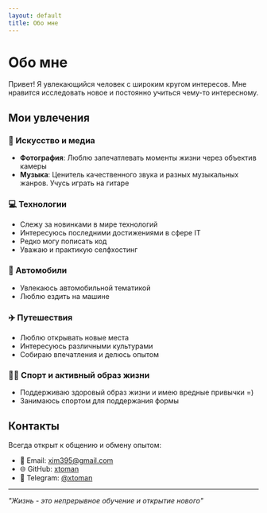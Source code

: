 ```yaml
---
layout: default
title: Обо мне
---
```


# Обо мне

Привет! Я увлекающийся человек с широким кругом интересов. Мне нравится исследовать новое и постоянно учиться чему-то интересному.

## Мои увлечения

### 🎨 Искусство и медиа
- **Фотография**: Люблю запечатлевать моменты жизни через объектив камеры
- **Музыка**: Ценитель качественного звука и разных музыкальных жанров. Учусь играть на гитаре

### 💻 Технологии
- Слежу за новинками в мире технологий
- Интересуюсь последними достижениями в сфере IT
- Редко могу пописать код
- Уважаю и практикую селфхостинг


### 🚗 Автомобили
- Увлекаюсь автомобильной тематикой
- Люблю ездить на машине

### ✈️ Путешествия
- Люблю открывать новые места
- Интересуюсь различными культурами
- Собираю впечатления и делюсь опытом

### 🏃‍♂️ Спорт и активный образ жизни
- Поддерживаю здоровый образ жизни и имею вредные привычки =)
- Занимаюсь спортом для поддержания формы

## Контакты

Всегда открыт к общению и обмену опытом:

- 📧 Email: xim395@gmail.com
- 🌐 GitHub: [xtoman](https://github.com/xtoman)
- 📱 Telegram: [@xtoman](https://t.me/xtoman)

---

*"Жизнь - это непрерывное обучение и открытие нового"*
